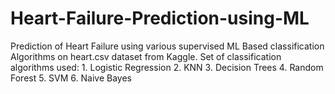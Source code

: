 # Heart-Failure-Prediction-using-ML
Prediction of Heart Failure using various supervised ML Based classification Algorithms on heart.csv dataset from Kaggle. Set of classification algorithms used: 1. Logistic Regression 2. KNN 3. Decision Trees 4. Random Forest 5. SVM 6. Naive Bayes
